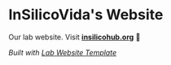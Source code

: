 
# InSilicoVida's Website
Our lab website. 
Visit **[insilicohub.org](http://insilicohub.org)** 🚀

_Built with [Lab Website Template](https://greene-lab.gitbook.io/lab-website-template-docs)_

